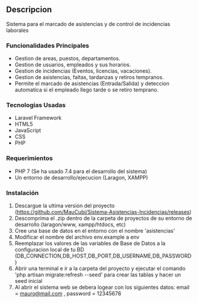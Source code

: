 ## Descripcion
Sistema para el marcado de asistencias y de control de incidencias laborales

### Funcionalidades Principales
* Gestion de areas, puestos, departamentos.
* Gestion de usuarios, empleados y sus horarios.
* Gestion de incidencias (Eventos, licencias, vacaciones).
* Gestion de asistencias, faltas, tardanzas y retiros tempranos.
* Permite el marcado de asistencias (Entrada/Salida) y deteccion automatica si el empleado llego tarde o se retiro temprano.

### Tecnologias Usadas

* Laravel Framework
* HTML5
* JavaScript
* CSS
* PHP

### Requerimientos

* PHP 7 (Se ha usado 7.4 para el desarrollo del sistema)
* Un entorno de desarrollo/ejecucion (Laragon, XAMPP)

### Instalación

1. Descargue la ultima version del proyecto (https://github.com/MauCubi/Sistema-Asistencias-Incidencias/releases)
2. Descomprima el .zip dentro de la carpeta de proyectos de su entorno de desarrollo (laragon/www, xampp/htdocs, etc)
3. Cree una base de datos en el entorno con el nombre 'asistencias'
4. Modificar el nombre del archivo env.example a env
5. Reemplazar los valores de las variables de Base de Datos a la configuracion local de tu BD (DB_CONNECTION,DB_HOST,DB_PORT,DB_USERNAME,DB_PASSWORD)
6. Abrir una terminal e ir a la carpeta del proyecto y ejecutar el comando 'php artisan migrate:refresh --seed' para crear las tablas y hacer un seed inicial
7. Al abrir el sistema web se debera logear con los siguientes datos: email = mauro@mail.com  ,  password = 12345678

